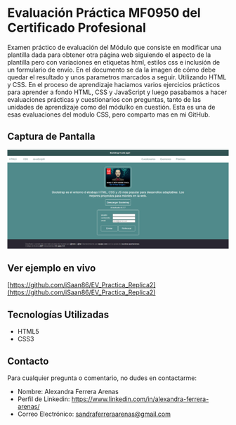 # Evaluación Práctica MF0950 del Certificado Profesional

Examen práctico de evaluación del Módulo que consiste en modificar una plantilla dada para obtener otra página web siguiendo el aspecto de la plantilla pero con variaciones en etiquetas html, estilos css e inclusión de un formulario de envío. En el documento se da la imagen de cómo debe quedar el resultado y unos parametros marcados a seguir. Utilizando HTML y CSS.
En el proceso de aprendizaje haciamos varios ejercicios prácticos para aprender a fondo HTML, CSS y JavaScript y luego pasabamos a hacer evaluaciones prácticas y cuestionarios con preguntas, tanto de las unidades de aprendizaje como del módulko en cuestión. Esta es una de esas evaluaciones del modulo CSS, pero comparto mas en mi GitHub.

## Captura de Pantalla

![Captura](imagenes/captura.jpg)

## Ver ejemplo en vivo
[https://github.com/iSaan86/EV_Practica_Replica2](https://github.com/iSaan86/EV_Practica_Replica2)

## Tecnologías Utilizadas

- HTML5
- CSS3

## Contacto

Para cualquier pregunta o comentario, no dudes en contactarme:

- Nombre: Alexandra Ferrera Arenas
- Perfil de Linkedin: https://www.linkedin.com/in/alexandra-ferrera-arenas/
- Correo Electrónico: sandraferreraarenas@gmail.com